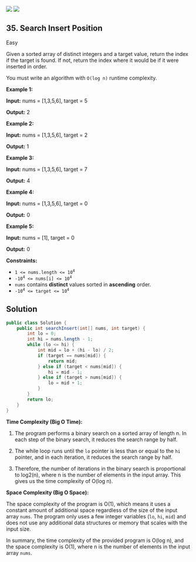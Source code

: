 [![](https://img.shields.io/github/stars/javadev/LeetCode-in-Java?label=Stars&style=flat-square)](https://github.com/javadev/LeetCode-in-Java)
[![](https://img.shields.io/github/forks/javadev/LeetCode-in-Java?label=Fork%20me%20on%20GitHub%20&style=flat-square)](https://github.com/javadev/LeetCode-in-Java/fork)

## 35\. Search Insert Position

Easy

Given a sorted array of distinct integers and a target value, return the index if the target is found. If not, return the index where it would be if it were inserted in order.

You must write an algorithm with `O(log n)` runtime complexity.

**Example 1:**

**Input:** nums = [1,3,5,6], target = 5

**Output:** 2 

**Example 2:**

**Input:** nums = [1,3,5,6], target = 2

**Output:** 1 

**Example 3:**

**Input:** nums = [1,3,5,6], target = 7

**Output:** 4 

**Example 4:**

**Input:** nums = [1,3,5,6], target = 0

**Output:** 0 

**Example 5:**

**Input:** nums = [1], target = 0

**Output:** 0 

**Constraints:**

*   <code>1 <= nums.length <= 10<sup>4</sup></code>
*   <code>-10<sup>4</sup> <= nums[i] <= 10<sup>4</sup></code>
*   `nums` contains **distinct** values sorted in **ascending** order.
*   <code>-10<sup>4</sup> <= target <= 10<sup>4</sup></code>

## Solution

```java
public class Solution {
    public int searchInsert(int[] nums, int target) {
        int lo = 0;
        int hi = nums.length - 1;
        while (lo <= hi) {
            int mid = lo + (hi - lo) / 2;
            if (target == nums[mid]) {
                return mid;
            } else if (target < nums[mid]) {
                hi = mid - 1;
            } else if (target > nums[mid]) {
                lo = mid + 1;
            }
        }
        return lo;
    }
}
```

﻿**Time Complexity (Big O Time):**

1. The program performs a binary search on a sorted array of length n. In each step of the binary search, it reduces the search range by half.

2. The while loop runs until the `lo` pointer is less than or equal to the `hi` pointer, and in each iteration, it reduces the search range by half.

3. Therefore, the number of iterations in the binary search is proportional to log2(n), where n is the number of elements in the input array. This gives us the time complexity of O(log n).

**Space Complexity (Big O Space):**

The space complexity of the program is O(1), which means it uses a constant amount of additional space regardless of the size of the input array `nums`. The program only uses a few integer variables (`lo`, `hi`, `mid`) and does not use any additional data structures or memory that scales with the input size.

In summary, the time complexity of the provided program is O(log n), and the space complexity is O(1), where n is the number of elements in the input array `nums`.
